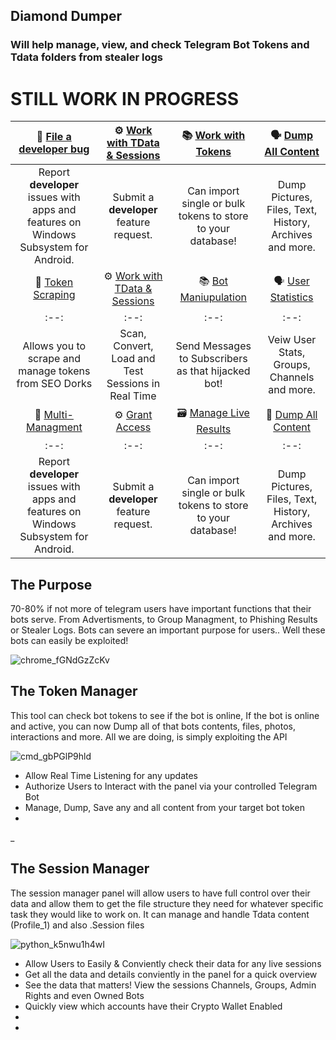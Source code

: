 ## Diamond Dumper
### Will help manage, view, and check Telegram Bot Tokens and Tdata folders from stealer logs

# STILL WORK IN PROGRESS



|:bug: [File a developer bug](https://t.me/Cash_Out_Gang1337) | :gear: [Work with TData & Sessions](https://) | :books: [Work with Tokens](https://) | :speaking_head: [Dump All Content](https://)|
|:--:|:--:|:--:|:--:|
|Report **developer** issues with apps and features on Windows Subsystem for Android. | Submit a **developer** feature request. | Can import single or bulk tokens to store to your database! | Dump Pictures, Files, Text, History, Archives and more.
|:bug: [Token Scraping](https://t.me/Cash_Out_Gang1337) | :gear: [Work with TData & Sessions](https://) | :books: [Bot Maniupulation](https://) | :speaking_head: [User Statistics](https://)|
|:--:|:--:|:--:|:--:|
|Allows you to scrape and manage tokens from SEO Dorks | Scan, Convert, Load and Test Sessions in Real Time | Send Messages to Subscribers as that hijacked bot! | Veiw User Stats, Groups, Channels and more.
|🔰 [Multi-Managment](https://t.me/Cash_Out_Gang1337) | ⚙ [Grant Access](https://) | 🗃 [Manage Live Results](https://) | 🔱 [Dump All Content](https://)|
|:--:|:--:|:--:|:--:|
|Report **developer** issues with apps and features on Windows Subsystem for Android. | Submit a **developer** feature request. | Can import single or bulk tokens to store to your database! | Dump Pictures, Files, Text, History, Archives and more.


## The Purpose
70-80% if not more of telegram users have important functions that their bots serve. From Advertisments, to Group Managment, to Phishing Results or Stealer Logs. Bots can severe an important purpose for users..
Well these bots can easily be exploited!


![chrome_fGNdGzZcKv](https://github.com/user-attachments/assets/41772ece-8539-4194-a708-53264187a15c)


## The Token Manager
This tool can check bot tokens to see if the bot is online, If the bot is online and active, you can now Dump all of that bots contents, files, photos, interactions and more. All we are doing, is simply exploiting the API

![cmd_gbPGlP9hld](https://github.com/user-attachments/assets/6f4044c4-5db6-4362-ba69-109eaf911bb3)

- Allow Real Time Listening for any updates
- Authorize Users to Interact with the panel via your controlled Telegram Bot
- Manage, Dump, Save any and all content from your target bot token
-
_

## The Session Manager
The session manager panel will allow users to have full control over their data and allow them to get the file structure they need for whatever specific task they would like to work on. It can manage and handle Tdata content (Profile_1) and also .Session files

![python_k5nwu1h4wI](https://github.com/user-attachments/assets/0b886402-6584-4d60-8e15-baa4ac51fd9c)

- Allow Users to Easily & Conviently check their data for any live sessions
- Get all the data and details conviently in the panel for a quick overview
- See the data that matters! View the sessions Channels, Groups, Admin Rights and even Owned Bots
- Quickly view which accounts have their Crypto Wallet Enabled
-
-
